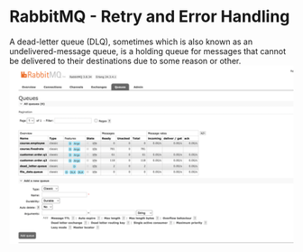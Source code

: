 # RabbitMQ - Retry and Error Handling

A dead-letter queue (DLQ), sometimes which is also known as an undelivered-message queue, is a holding queue for messages that cannot be delivered to their destinations due to some reason or other.
![](img/0.png)